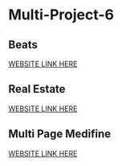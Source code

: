 # Multi-Project-6

## Beats
[WEBSITE LINK HERE](https://bhanu-thapa-beats.netlify.app/)

## Real Estate
[WEBSITE LINK HERE](https://bhanu-thapa-real-estate.netlify.app/)

## Multi Page Medifine
[WEBSITE LINK HERE](https://bhanu-thapa-medifine.netlify.app/)
